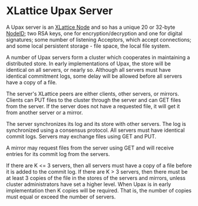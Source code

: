 <h1 class="appTop">XLattice Upax Server</h1>

A Upax server is an
[XLattice Node](https://jddixon.github.com/xlattice/node.html)
and so has a unique 20 or 32-byte
[NodeID](https://jddixon.github.com/xlattice/node.html);
two RSA keys, one for encryption/decryption and one for digital
signatures; some number of listening Acceptors, which accept connections;
and some local persistent storage - file space, the local file system.

A number of Upax servers form a cluster which cooperates in maintaining
a distributed store.  In early implementations of Upax, the store will
be identical on all servers, or nearly so.  Although all servers must
have identical commitment logs, some delay will be allowed before all
servers have a copy of a file.

The server's XLattice peers are either clients, other servers, or
mirrors.  Clients can PUT files to the cluster through the server
and can GET files from the server.  If the server does not have a
requested file, it will get it from another server or a mirror.

The server synchronizes its log and its store with other servers.  The
log is synchronized using a consensus protocol.  All servers must have
identical commit logs.  Servers may exchange files using GET and PUT.

A mirror may request files from the server using GET and will receive
entries for its commit log from the servers.

If there are K <= 3 servers, then all servers must have a copy of a
file before it is added to the commit log.  If there are K > 3 servers,
then there must be at least 3 copies of the file in the stores of the
servers and mirrors, unless cluster administrators have set a higher
level.  When Upax is in early implementation then K copies will be
required.  That is, the number of copies must equal or exceed the
number of servers.

